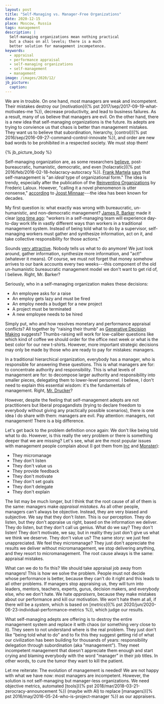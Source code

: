 ```yaml
---
layout: post
title: "Self-Managing vs. Manager-Free Organizations"
date: 2020-12-15
place: Moscow, Russia
tags: management
description: |
  Self-managing organizations mean nothing practical
  but a chaos on all levels; there is a much
  better solution for management incompetence.
keywords:
  - appraisal
  - performance appraisal
  - self-managing organizations
  - self-management
  - management
image: /images/2020/12/
jb_picture:
  caption:
---
```


We are in trouble. On one hand, most managers are weak and incompetent.
Their mistakes destroy our [motivation]({% pst 2017/sep/2017-09-19-what-motivates-me %}),
decrease productivity, and lead to business failures.
As a result, many of us believe that managers are evil.
On the other hand, there is a new idea that self-managing organizations is
the future. Its adepts are trying to convience us that chaos is
better than management mistakes. They want us to believe that subordination,
hierarchy, [control]({% pst 2016/sep/2016-09-27-command-control-innovate %}),
and order are new bad words to be prohibited in a respected society.
We must stop them!

<!--more-->

{% jb_picture_body %}

Self-managing organization are, as some researchers
[believe](https://www.sciencedirect.com/science/article/abs/pii/S0191308517300059),
post-bureaucratic, humanistic, democratic, and even
[holacratic]({% pst 2016/feb/2016-02-18-holacracy-autocracy %}).
[Frank Martela](https://frankmartela.com/about-the-author/)
[says](https://jorgdesign.springeropen.com/articles/10.1186/s41469-019-0062-9)
that self-management is "an _ideal_ type of organizational form."
The idea is trendy, especially after the publication
of the [Reinventing Organizations](https://amzn.to/3mgxt7k) by Frederic Laloux.
However, "calling it a novel phenomenon is utter nonsense,"
[according](https://corporate-rebels.com/reinventing-the-wheel/) to
[Joost Minnaar](https://twitter.com/joost_minnaar)---the idea has been known for decades.

My first question is: what exactly was wrong with
bureaucratic, un-humanistic, and non-democratic management?
[James R. Barker](https://en.wikipedia.org/wiki/James_R._Barker)
made it clear [long time ago](https://www.jstor.org/stable/pdf/2393374.pdf):
"workers in a self-managing team will experience day-to-day work life in vastly
different ways than workers in a traditional management system. Instead
of being told what to do by a supervisor, self-managing workers must
gather and synthesize information, act on it, and take collective
responsibility for those actions."

Sounds [very attractive](https://medium.com/culturati/2f23c298c79b).
Nobody tells us what to do anymore! We just look around,
gather information, synthesize more information, and "act!" (whatever it means).
Of course, we must not forget that money somehow arrives to our bank accounts
every two weeks---this component of the old un-humanistic bureaucratic management model
we don't want to get rid of, I believe. Right, Mr. Barker?

Seriously, who in a self-managing organization makes these decisions:

  * An employee asks for a raise
  * An employ gets lazy and must be fired
  * An employ needs a budget for a new project
  * A project must be terminated
  * A new employee needs to be hired

Simply put, who and how resolves monetary and performance appraisal conflicts?
All together by "raising their thumb"
as [Generative Decision Making](https://medium.com/percolab-droplets/generative-decision-making-process-cf0b131c5ac4) suggests? Thumbs-raising will work for low-caliber questions like which
kind of coffee we should order for the office next week or what is the
best color for our new t-shirts. However, more important strategic decisions
may only be made by those who are ready to pay for mistakes: managers.

In a traditional hierarchical organization, everybody has a manager, who
is responsible for answering these questions. This is what managers are for:
to concentrate authority and responsibility. This is what levels of management
are for: to decompose larger authority and responsibility into
smaller pieces, delegating them to lower-level personnel. I believe, I don't need
to explain this essential wisdom: it's the fundamentals of management.
Right, [Mr. Drucker](https://en.wikipedia.org/wiki/Peter_Drucker)?

However, despite the feeling that self-management adepts are not practitioners but
liberal propagandists (trying to declare freedom to everybody without giving
any practically possible scenarios),
there is one idea I do share with them: managers are evil.
Pay attention: managers, not management! There is a big difference.

Let's get back to the problem definition once again: We don't like being
told what to do. However, is this really the very problem or there is something deeper
that we are missing? Let's see, what are the most popular issues with management people
complain about (I got them from
[Inc](https://www.inc.com/marcel-schwantes/8-mistakes-managers-make-according-to-their-employees.html)
and
[Monster](https://www.monster.co.uk/advertise-a-job/hr-resources/workforce-management-and-planning/management-skills/what-are-the-most-common-management-mistakes/)):

  * They micromanage
  * They don't listen
  * They don't value us
  * They provide feedback
  * They don't motivate
  * They don't set goals
  * They don't delegate
  * They don't explain

The list may be much longer, but I think that the root cause of all of them
is the same: managers make _appraisal mistakes_. As all other people, managers
can't always be objective. Instead, they are very biased and subjective. We say that they
don't listen. This is our perception. They do listen, but they don't
appraise us right, based on the information we deliver. They do listen, but they
don't call us genius. What do we say? They don't listen! They don't motivate, we say, but
in reality they just don't give us what we think we deserve. They don't value us?
The same story: we just feel unappreciated. We feel they micromanage? They just
don't appreciate the results we deliver without micromanagement, we stop
delivering anything, and they resort to micromanagement.
The root cause always is the same: appraisal mistakes.

What can we do to fix this?
We should take appraisal job away from managers! This is how we solve the problem.
People must not decide whose performance is better, because they can't do it
right and this leads to all other problems. If managers stop appraising us,
they will turn into leaders, mentors, teachers, experts, gurus, decision makers,
and everybody else, who we don't hate. We hate _appraisers_, because they make
mistakes about our performance and kill our motivation. We won't hate them
at all, if there will be a _system_, which is based on
[_metrics_]({% pst 2020/jun/2020-06-23-individual-performance-metrics %}),
which judge our results.

What self-managing adepts are offering is to destroy the entire management
system and replace it with chaos (or something very close to it).
They seem to not understand where is the real problem. They just don't like
"being told what to do" and to fix this they suggest getting rid
of what our civilization has been building for thousands of years:
responsibility delegation through subordination (aka "management").
They meet incompetent management that doesn't appreciate them enough and
start crying and blaming everybody with the word "manager" in their job titles.
In other words, to cure the tumor they want to kill the patient.

Let me reiterate: The evolution of management is needed! We are not happy
with what we have now: most managers are incompetent. However, the solution is not
self-managing but manager-less organizations. We need objective metrics,
automated [tools]({% pst 2018/mar/2018-03-21-zerocracy-announcement %}) (maybe with AI) to replace
[managers]({% pst 2016/may/2016-05-24-who-is-project-manager %})
as our appraisers.

